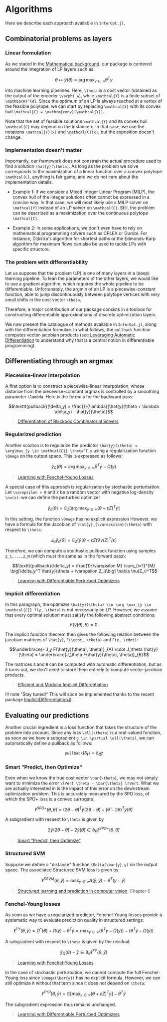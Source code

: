 # Algorithms

Here we describe each approach available in `InferOpt.jl`.

## Combinatorial problems as layers

### Linear formulation

As we stated in the [Mathematical background](@ref), our package is centered around the integration of LP layers such as

```math
\theta \longmapsto \hat{y}(\theta) = \arg\max_{y \in \mathcal{Y}} \theta^T y \tag{LP}
```

into machine learning pipelines. Here, ``\theta`` is a cost vector (obtained as the output of the encoder ``\varphi_w``), while ``\mathcal{Y}`` is a finite subset of ``\mathbb{R}^{d}``.
Since the optimum of an LP is always reached at a vertex of the feasible polytope, we can start by replacing ``\mathcal{Y}`` with its convex hull ``\mathcal{C} = \mathrm{conv}(\mathcal{Y})``.

Note that the set of feasible solutions ``\mathcal{Y}`` and its convex hull ``\mathcal{C}`` may depend on the instance ``x``.
In that case, we use the notations ``\mathcal{Y}(x)`` and ``\mathcal{C}(x)``, but the exposition doesn't change.

### Implementation doesn't matter

Importantly, our framework does not constrain the actual procedure used to find a solution ``\hat{y}(\theta)``.
As long as the problem we solve corresponds to the maximization of a linear function over a convex polytope ``\mathcal{C}``, anything is fair game, and we do not care about the implementation details.

- Example 1: If we consider a Mixed Integer Linear Program (MILP), the convex hull of the integer solutions often cannot be expressed in a concise way. In that case, we will most likely use a MILP solver on ``\mathcal{Y}`` instead of an LP solver on ``\mathcal{C}``. Still, the problem can be described as a maximization over the continuous polytope ``\mathcal{C}``.
  
- Example 2: In some applications, we don't even have to rely on mathematical programming solvers such as CPLEX or Gurobi. For instance, Dijkstra's algorithm for shortest paths or the Edmonds-Karp algorithm for maximum flows can also be used to tackle LPs with specific structure.

### The problem with differentiability

Let us suppose that the problem (LP) is one of many layers in a (deep) learning pipeline.
To lean the parameters of the other layers, we would like to use a gradient algorithm, which requires the whole pipeline to be differentiable.
Unfortunately, the argmin of an LP is a piecewise-constant function, able to jump discontinuously between polytope vertices with very small shifts in the cost vector ``\theta``.

Therefore, a major contribution of our package consists in a toolbox for constructing differentiable approximations of discrete optimization layers.

We now present the catalogue of methods available in `InferOpt.jl`, along with the differentiation formulae.
In what follows, the `pullback` function computes vector-jacobian products (see [Leveraging Automatic Differentiation](@ref) to understand why that is a central notion in differentiable programming).

## Differentiating through an argmax

### Piecewise-linear interpolation

A first option is to construct a piecewise-linear interpolation, whose distance from the piecewise-constant argmax is controlled by a smoothing parameter ``\lambda``.
Here is the formula for the backward pass:
```math
\texttt{pullback}(\delta_y) = \frac{1}{\lambda}(\hat{y}(\theta + \lambda \delta_y) - \hat{y}(\theta))
```

> [Differentiation of Blackbox Combinatorial Solvers](https://arxiv.org/abs/1912.02175)

### Regularized prediction

Another solution is to regularize the predictor ``\hat{y}(\theta) = \arg\max_{y \in \mathcal{C}} \theta^T y`` using a regularization function ``\Omega`` on the output space.
This is expressed as follows:

```math
\hat{y}_{\Omega}(\theta) = \arg\max_{y \in \mathcal{C}} \theta^T y - \Omega(y)
```

> [Learning with Fenchel-Young Losses](https://arxiv.org/abs/1901.02324)

A special case of this approach is regularization by stochastic perturbation.
Let ``\varepsilon > 0`` and ``Z`` be a random vector with negative log-density ``\nu(z)``: we can define the perturbed optimizer

```math
\hat{y}_{\varepsilon}(\theta) = \mathbb{E}_Z \big[ \arg\max_{y \in \mathcal{C}} (\theta + \varepsilon Z)^T y \big]
```

In this setting, the function ``\Omega`` has no explicit expression
However, we have a formula for the Jacobian of ``\hat{y}_{\varepsilon}(\theta)`` with respect to ``\theta``:

```math
J_\theta \hat{y}_{\varepsilon}(\theta) = \mathbb{E}_Z \big[ \hat{y}(\theta + \varepsilon Z) \nabla \nu(Z)^T / \varepsilon \big]
```

Therefore, we can compute a stochastic pullback function using samples ``Z_1,...,Z_M`` (which must the same as in the forward pass):

```math
\texttt{pullback}(\delta_y) = \frac{1}{\varepsilon M} \sum_{i=1}^{M} \big[\delta_y^T \hat{y}(\theta + \varepsilon Z_i)\big] \nabla \nu(Z_i)^T
```

> [Learning with Differentiable Perturbed Optimizers](https://arxiv.org/abs/2002.08676)

### Implicit differentiation

In this paragraph, the optimizer ``\hat{y}(\theta) \in \arg \max_{y \in \mathcal{C}} f(y, \theta)`` is not necessarily an LP.
However, we assume that every optimal solution must satisfy the following abstract conditions:

```math
F(\hat{y}(\theta), \theta) = 0
```

The implicit function theorem then gives the following relation between the jacobian matrices of ``\hat{y}``, ``F(\cdot, \theta)`` and ``F(y, \cdot)``:

```math
\underbrace{- J_y F(\hat{y}(\theta), \theta)}_{A} \cdot J_\theta \hat{y}(\theta) = \underbrace{J_\theta F(\hat{y}(\theta), \theta)}_{B}
```

The matrices ``A`` and ``B`` can be computed with automatic differentiation, but as it turns out, we don't need to store them entirely to compute vector-jacobian products.

> [Efficient and Modular Implicit Differentiation](http://arxiv.org/abs/2105.15183)

!!! note "Stay tuned!"
    This will soon be implemented thanks to the recent package [ImplicitDifferentiation.jl](https://github.com/gdalle/ImplicitDifferentiation.jl).

## Evaluating our predictions

Another crucial ingredient is a loss function that takes the structure of the problem into account.
Since any loss ``\ell(\theta)`` is a real-valued function, as soon as we have a subgradient ``g \in \partial \ell(\theta)``, we can automatically define a pullback as follows:

```math
\texttt{pullback}(\delta_\ell) = \delta_\ell g
```

### Smart "Predict, then Optimize"

Even when we know the true cost vector ``\bar{\theta}``, we may not simply want to minimize the error ``\lVert \theta - \bar{\theta} \rVert``.
What we are actually interested in is the impact of this error on the downstream optimization problem.
This is accurately measured by the SPO loss, of which the SPO+ loss is a convex surrogate:

```math
\ell^{SPO+}(\theta, \bar{\theta}) = (2\theta - \bar{\theta})^T\hat{y}(2 \theta - \bar{\theta}) + (\bar{\theta} - 2\theta)^T \hat{y}(\bar{\theta})
```

A subgradient with respect to ``\theta`` is given by

```math
2\hat{y}(2 \theta - \bar{\theta}) - 2\hat{y}(\bar{\theta}) \in \partial_{\theta} \ell^{SPO+}(\theta, \bar{\theta})
```

> [Smart "Predict, then Optimize"](https://arxiv.org/abs/1710.08005)

### Structured SVM

Suppose we define a "distance" function ``\Delta(\bar{y},y)`` on the output space.
The associated Structured SVM loss is given by

```math
\ell^{SSVM}(\theta, \bar{y}) = \max_{y \in \mathcal{C}} \Delta(\bar{y},y) + \theta^T(y - \bar{y})
```

> [Structured learning and prediction in computer vision](https://pub.ist.ac.at/~chl/papers/nowozin-fnt2011.pdf), Chapter 6

### Fenchel-Young losses

As soon as we have a regularized predictor, Fenchel-Young losses provide a systematic way to evaluate prediction quality in structured settings:

```math
\ell^{FY}(\theta, \bar{y})
= \Omega^*(\theta) + \Omega(\bar{y}) - \theta^T \bar{y}
= \max_{y \in \mathcal{C}} \left( \theta^T y - \Omega(y) \right) - \left( \theta^T \bar{y} - \Omega(\bar{y}) \right)
```

A subgradient with respect to ``\theta`` is given by the residual:

```math
    \hat{y}_{\Omega}(\theta) - \bar{y} \in \partial_{\theta} \ell^{FY}(\theta, \bar{y})
```

> [Learning with Fenchel-Young Losses](https://arxiv.org/abs/1901.02324)

In the case of stochastic perturbation, we cannot compute the full Fenchel-Young loss since ``\Omega(\bar{y})`` has no explicit formula. However, we can still optimize it without that term since it does not depend on ``\theta``:

```math
\ell^{FYP}(\theta, \bar{y}) = \mathbb{E}\big[\max_{y\in\mathcal{C}} (\theta + \varepsilon Z)^T y \big] - \theta^T \bar{y}
```

The subgradient expression thus remains unchanged.

> [Learning with Differentiable Perturbed Optimizers](https://arxiv.org/abs/2002.08676)